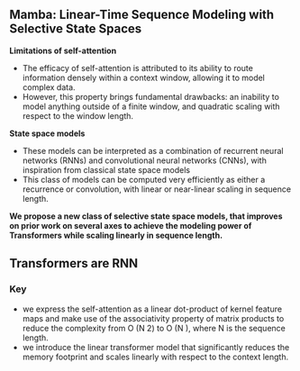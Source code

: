 
## Mamba: Linear-Time Sequence Modeling with Selective State Spaces

**Limitations of self-attention**
- The efficacy of self-attention is attributed to its ability to route information densely within a context window, allowing it to model complex data.
- However, this property brings fundamental drawbacks: an inability to model anything outside of a finite window, and quadratic scaling with respect to the window length.

**State space models** 
- These models can be interpreted as a combination of recurrent neural networks (RNNs) and convolutional neural networks (CNNs), with inspiration from classical state space models
- This class of models can be computed very efficiently as either a recurrence or convolution, with linear or near-linear scaling in sequence length.

**We propose a new class of selective state space models, that improves on prior work on several axes to achieve the modeling power of Transformers while scaling linearly in sequence length.**

## Transformers are RNN

### Key
- we express the self-attention as a linear dot-product of kernel feature maps and make use of the associativity property of matrix products to reduce the complexity from O (N 2) to O (N ), where N is the sequence length.
- we introduce the linear transformer model that significantly reduces the memory footprint and scales linearly with respect to the context length.